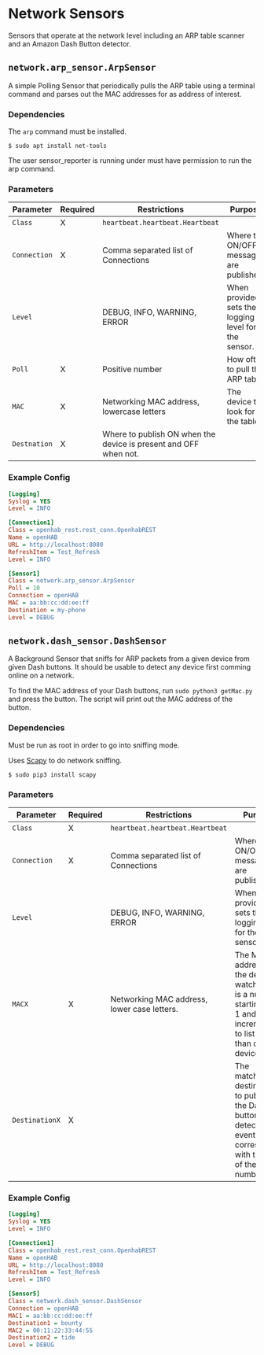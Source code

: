 # Network Sensors

Sensors that operate at the network level including an ARP table scanner and an Amazon Dash Button detector.

## `network.arp_sensor.ArpSensor`

A simple Polling Sensor that periodically pulls the ARP table using a terminal command and parses out the MAC addresses for as address of interest.

### Dependencies

The `arp` command must be installed.

```
$ sudo apt install net-tools
```

The user sensor_reporter is running under must have permission to run the arp command.

### Parameters

Parameter | Required | Restrictions | Purpose
-|-|-|-
`Class` | X | `heartbeat.heartbeat.Heartbeat` |
`Connection` | X | Comma separated list of Connections | Where the ON/OFF messages are published.
`Level` | | DEBUG, INFO, WARNING, ERROR | When provided, sets the logging level for the sensor.
`Poll` | X |  Positive number | How often to pull the ARP table.
`MAC` | X | Networking MAC address, lowercase letters | The device to look for in the table.
`Destnation` | X | Where to publish ON when the device is present and OFF when not.

### Example Config

```ini
[Logging]
Syslog = YES
Level = INFO

[Connection1]
Class = openhab_rest.rest_conn.OpenhabREST
Name = openHAB
URL = http://localhost:8080
RefreshItem = Test_Refresh
Level = INFO

[Sensor1]
Class = network.arp_sensor.ArpSensor
Poll = 10
Connection = openHAB
MAC = aa:bb:cc:dd:ee:ff
Destination = my-phone
Level = DEBUG
```

## `network.dash_sensor.DashSensor`

A Background Sensor that sniffs for ARP packets from a given device from given Dash buttons.
It should be usable to detect any device first comming online on a network.

To find the MAC address of your Dash buttons, run `sudo python3 getMac.py` and press the button.
The script will print out the MAC address of the button.

### Dependencies

Must be run as root in order to go into sniffing mode.

Uses [Scapy](https://pypi.org/project/scapy/) to do network sniffing.

```
$ sudo pip3 install scapy
```

### Parameters

Parameter | Required | Restrictions | Purpose
-|-|-|-
`Class` | X | `heartbeat.heartbeat.Heartbeat` |
`Connection` | X | Comma separated list of Connections | Where the ON/OFF messages are published.
`Level` | | DEBUG, INFO, WARNING, ERROR | When provided, sets the logging level for the sensor.
`MACX` | X | Networking MAC address, lower case letters. | The MAC address of the device to watch for. `X` is a number starting with 1 and incrementing to list more than one device.
`DestinationX` | X | | The matching destination to publish the Dash button detection events to, corresponds with the `MACX` of the same number.

### Example Config

```ini
[Logging]
Syslog = YES
Level = INFO

[Connection1]
Class = openhab_rest.rest_conn.OpenhabREST
Name = openHAB
URL = http://localhost:8080
RefreshItem = Test_Refresh
Level = INFO

[Sensor5]
Class = network.dash_sensor.DashSensor
Connection = openHAB
MAC1 = aa:bb:cc:dd:ee:ff
Destination1 = bounty
MAC2 = 00:11:22:33:44:55
Destination2 = tide
Level = DEBUG
```
